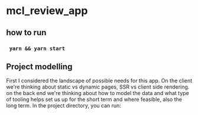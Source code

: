 # mcl_review_app

## how to run
### ` yarn && yarn start`


## Project modelling
First I considered the landscape of possible needs for this app. On the client we're thinking about static vs dynamic pages, SSR vs client side rendering. on the back end we're thinking about how to model the data and what type of tooling helps set us up for the short term and where feasible, also  the long term.
In the project directory, you can run:
